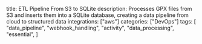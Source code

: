 title: ETL Pipeline From S3 to SQLite
description: Processes GPX files from S3 and inserts them into a SQLite database, creating a data pipeline from cloud to structured data
integrations: ["aws"]
categories: ["DevOps"]
tags:
  [
    "data_pipeline",
    "webhook_handling",
    "activity",
    "data_processing",
    "essential",
  ]
